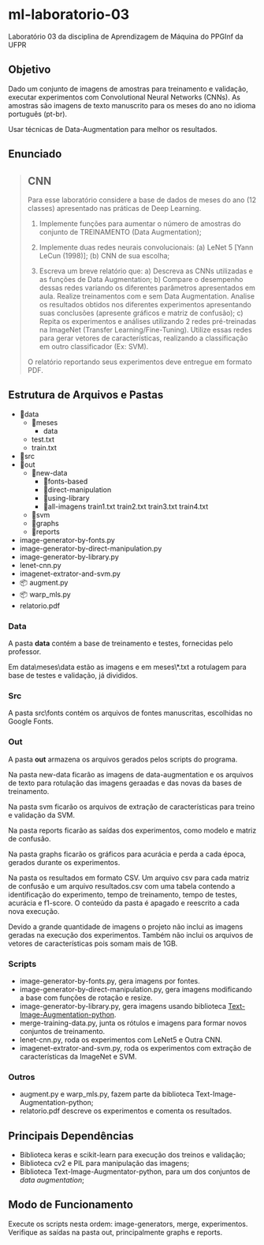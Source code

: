 # ml-laboratorio-03
Laboratório 03 da disciplina de Aprendizagem de Máquina do PPGInf da UFPR

## Objetivo

Dado um conjunto de imagens de amostras para treinamento e validação, executar experimentos com 
Convolutional Neural Networks (CNNs). As amostras são imagens de texto manuscrito para os meses do ano
no idioma português (pt-br).

Usar técnicas de Data-Augmentation para melhor os resultados.

## Enunciado

> ## CNN
>
> Para esse laboratório considere a base de dados de meses do ano (12 classes) apresentado nas práticas de Deep Learning.
>
> 1. Implemente funções para aumentar o número de amostras do conjunto de TREINAMENTO (Data Augmentation);
>
> 2. Implemente duas redes neurais convolucionais: (a) LeNet 5 [Yann LeCun (1998)]; (b) CNN de sua escolha;
>
> 3. Escreva um breve relatório que:
>    a) Descreva as CNNs utilizadas e as funções de Data Augmentation;
>    b) Compare o desempenho dessas redes variando os diferentes parâmetros apresentados em aula. Realize treinamentos com e sem Data Augmentation. Analise os resultados obtidos nos diferentes experimentos apresentando suas conclusões (apresente gráficos e matriz de confusão);
>    c) Repita os experimentos e análises utilizando 2 redes pré-treinadas na ImageNet (Transfer Learning/Fine-Tuning). Utilize essas redes para gerar vetores de características, realizando a classificação em outro classificador (Ex: SVM).
>
> O relatório reportando seus experimentos deve entregue em formato PDF.


## Estrutura de Arquivos e Pastas

- 📂data
  - 📂meses
    - data
  - test.txt
  - train.txt
- 📂src
- 📂out
  - 📂new-data
    - 📂fonts-based
    - 📂direct-manipulation
    - 📂using-library
    - 📂all-imagens
    train1.txt
    train2.txt
    train3.txt
    train4.txt
  - 📂svm
  - 📂graphs
  - 📂reports
- image-generator-by-fonts.py
- image-generator-by-direct-manipulation.py
- image-generator-by-library.py
- lenet-cnn.py
- imagenet-extrator-and-svm.py
- 📦 augment.py
- 📦 warp_mls.py
- relatorio.pdf

### Data
A pasta **data** contém a base de treinamento e testes, fornecidas pelo professor.

Em data\\meses\\data estão as imagens e em meses\\*.txt a rotulagem para base de testes e validação, já divididos.

### Src
A pasta src\fonts contém os arquivos de fontes manuscritas, escolhidas no Google Fonts.

### Out
A pasta **out** armazena os arquivos gerados pelos scripts do programa.

Na pasta new-data ficarão as imagens de data-augmentation e os arquivos de texto para rotulação das imagens geraadas e das novas da bases de treinamento.

Na pasta svm ficarão os arquivos de extração de características para treino e validação da SVM.

Na pasta reports ficarão as saídas dos experimentos, como modelo e matriz de confusão.

Na pasta graphs ficarão os gráficos para acurácia e perda a cada época, gerados durante os experimentos.

Na pasta os resultados em formato CSV. Um arquivo csv para cada matriz de confusão e um arquivo resultados.csv com uma tabela contendo a identificação do experimento, tempo de treinamento, tempo de testes, acurácia e f1-score. O conteúdo da pasta é apagado e reescrito a cada nova execução.

Devido a grande quantidade de imagens o projeto não inclui as imagens geradas na execução dos experimentos. Também não inclui os arquivos de vetores de características pois somam mais de 1GB.

### Scripts
- image-generator-by-fonts.py, gera imagens por fontes.
- image-generator-by-direct-manipulation.py, gera imagens modificando a base com funções de rotação e resize.
- image-generator-by-library.py, gera imagens usando biblioteca [Text-Image-Augmentation-python](https://github.com/RubanSeven/Text-Image-Augmentation-python).
- merge-training-data.py, junta os rótulos e imagens para formar novos conjuntos de treinamento. 
- lenet-cnn.py, roda os experimentos com LeNet5 e Outra CNN.
- imagenet-extrator-and-svm.py, roda os experimentos com extração de características da ImageNet e SVM.

### Outros
- augment.py e warp_mls.py, fazem parte da biblioteca Text-Image-Augmentation-python;
- relatorio.pdf descreve os experimentos e comenta os resultados.

## Principais Dependências
- Biblioteca keras e scikit-learn para execução dos treinos e validação;
- Biblioteca cv2 e PIL para manipulação das imagens;
- Biblioteca Text-Image-Augmentator-python, para um dos conjuntos de *data augmentation*;

## Modo de Funcionamento
Execute os scripts nesta ordem: image-generators, merge, experimentos.
Verifique as saídas na pasta out, principalmente graphs e reports.
